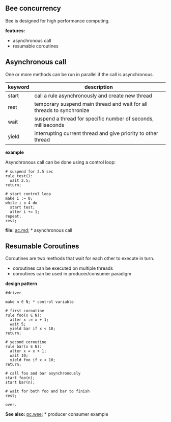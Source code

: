 ## Bee concurrency

Bee is designed for high performance computing.

**features:**

* asynchronous call
* resumable coroutines 

## Asynchronous call

One or more methods can be run in parallel if the call is asynchronous.

keyword | description
--------|----------------------------------------------------------------------
start   | call a rule asynchronously and create new thread
rest    | temporary suspend main thread and wait for all threads to synchronize
wait    | suspend a thread for specific number of seconds, milliseconds
yield   | interrupting current thread and give priority to other thread

**example**

Asynchronous call can be done using a control loop:

```# suspend for 2.5 sec
rule test():
  wait 2.5;
return;
# start control loop
make i := 0; 
while i ≤ 4 do
  start test;
  alter i += 1;
repeat;
rest;
```

**file:** [ac.md](demo/ac.md); *  asynchronous call

## Resumable Coroutines 

Coroutines are two methods that wait for each other to execute in turn.

* coroutines can be executed on multiple threads
* coroutines can be used in producer/consumer paradigm

**design pattern**

```
#driver

make n ∈ N; * control variable
# first coroutine
rule foo(x ∈ N):
  alter x := x + 1;
  wait 5;
  yield bar if x < 10;
return;
# second coroutine
rule bar(x ∈ N):
  alter x = x + 1;
  wait 10;
  yield foo if x < 10;
return;
# call foo and bar asynchronously
start foo(n);
start bar(n);
# wait for both foo and bar to finish
rest;

over.
``` 

**See also:** [pc.wee](../demo/pc.wee);   * producer consumer example

